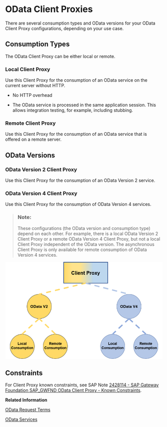 <!-- loio0d92f493624f47fba997d3a5e0dd2a0d -->

# OData Client Proxies

There are several consumption types and OData versions for your OData Client Proxy configurations, depending on your use case.



<a name="loio0d92f493624f47fba997d3a5e0dd2a0d__section_ykz_gnw_h5b"/>

## Consumption Types

The OData Client Proxy can be either local or remote.



### Local Client Proxy

Use this Client Proxy for the consumption of an OData service on the current server without HTTP.

-   No HTTP overhead

-   The OData service is processed in the same application session. This allows integration testing, for example, including stubbing.




### Remote Client Proxy

Use this Client Proxy for the consumption of an OData service that is offered on a remote server.



<a name="loio0d92f493624f47fba997d3a5e0dd2a0d__section_qfj_k4w_h5b"/>

## OData Versions



### **OData Version 2 Client Proxy**

Use this Client Proxy for the consumption of an OData Version 2 service.



### OData Version 4 Client Proxy

Use this Client Proxy for the consumption of OData Version 4 services.

> ### Note:  
> These configurations \(the OData version and consumption type\) depend on each other. For example, there is a local OData Version 2 Client Proxy or a remote OData Version 4 Client Proxy, but not a local Client Proxy independent of the OData version. The asynchronous Client Proxy is only available for remote consumption of OData Version 4 services.

![](images/OData_Client_Proxy_Overview_Cloud_and_SP_8aaca21.png)



<a name="loio0d92f493624f47fba997d3a5e0dd2a0d__section_o2b_wnw_h5b"/>

## Constraints

For Client Proxy known constraints, see SAP Note [2428114 - SAP Gateway Foundation SAP\_GWFND OData Client Proxy - Known Constraints](https://launchpad.support.sap.com/#/notes/2428114).

**Related Information**  


[OData Request Terms](odata-request-terms-a3b0e95.md "An overview of some OData Request terminology.")

[OData Services](odata-services-811b523.md "")

